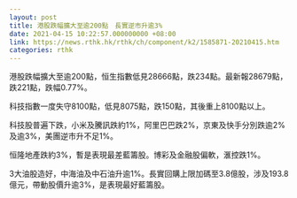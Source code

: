 ```yaml
---
layout: post
title: 港股跌幅擴大至逾200點　長實逆市升逾3%
date: 2021-04-15 10:22:57.000000000 +08:00
link: https://news.rthk.hk/rthk/ch/component/k2/1585871-20210415.htm
categories: rthk
---
```


港股跌幅擴大至逾200點，恒生指數低見28666點，跌234點。最新報28679點，跌221點，跌幅0.77%。

科技指數一度失守8100點，低見8075點，跌150點，其後重上8100點以上。

科技股普遍下跌，小米及騰訊跌約1%，阿里巴巴跌2%，京東及快手分別跌逾2%及逾3%，美團逆市升不足1%。

恒隆地產跌約3%，暫是表現最差藍籌股。博彩及金融股偏軟，滙控跌1%。

3大油股造好，中海油及中石油升逾1%。長實回購上限加碼至3.8億股，涉及193.8億元，帶動股價升逾3%，是表現最好藍籌股。
